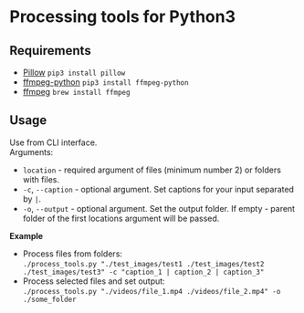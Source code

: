 # Processing tools for Python3

## Requirements
- [Pillow](https://pypi.org/project/Pillow/) `pip3 install pillow`
- [ffmpeg-python](https://pypi.org/project/ffmpeg-python/) `pip3 install ffmpeg-python`
- [ffmpeg](https://formulae.brew.sh/formula/ffmpeg) `brew install ffmpeg`

## Usage
Use from CLI interface.  
Arguments:
- `location` - required argument of files (minimum number 2) or folders with files.
- `-c`, `--caption` - optional argument. Set captions for your input separated by `|`.
- `-o`, `--output` - optional argument. Set the output folder. If empty - parent folder of the first locations argument will be passed.

**Example**  
- Process files from folders:  
`./process_tools.py "./test_images/test1 ./test_images/test2 ./test_images/test3" -c "caption_1 | caption_2 | caption_3"`
- Process selected files and set output:  
`./process_tools.py "./videos/file_1.mp4 ./videos/file_2.mp4" -o ./some_folder`
